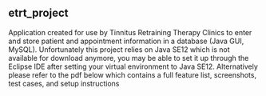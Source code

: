 ## etrt_project
Application created for use by Tinnitus Retraining Therapy Clinics to enter and store patient and appointment information in a database (Java GUI, MySQL).
Unfortunately this project relies on Java SE12 which is not available for download anymore, you may be able to set it up through the Eclipse IDE after setting your virtual environment to Java SE12.
Alternatively please refer to the pdf below which contains a full feature list, screenshots, test cases, and setup instructions
##
